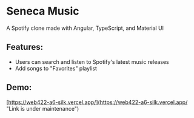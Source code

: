 # Seneca Music

A Spotify clone made with Angular, TypeScript, and Material UI 

## Features:

- Users can search and listen to Spotify's latest music releases
- Add songs to "Favorites" playlist

## Demo:
[https://web422-a6-silk.vercel.app/](https://web422-a6-silk.vercel.app/ "Link is under maintenance")
